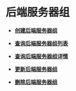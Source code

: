 # 后端服务器组<a name="module_pools"></a>

 

-   **[创建后端服务器组](创建后端服务器组.md)**  

-   **[查询后端服务器组列表](查询后端服务器组列表.md)**  

-   **[查询后端服务器组详情](查询后端服务器组详情.md)**  

-   **[更新后端服务器组](更新后端服务器组.md)**  

-   **[删除后端服务器组](删除后端服务器组.md)**  


